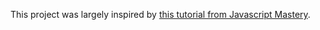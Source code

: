 This project was largely inspired by [this tutorial from Javascript Mastery](https://www.youtube.com/watch?v=khJlrj3Y6Ls&t=185s).
